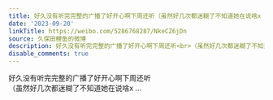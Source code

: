 ```yaml
---
title: 好久没有听完完整的广播了好开心啊下周还听（虽然好几次都迷糊了不知道她在说啥x
date: '2023-09-20'
linkTitle: https://weibo.com/5286768287/NkeCZ6jDn
source: 久保田鲤鱼的微博
description: 好久没有听完完整的广播了好开心啊下周还听<br>（虽然好几次都迷糊了不知道她在说啥x  ...
disable_comments: true
---
```

好久没有听完完整的广播了好开心啊下周还听<br>（虽然好几次都迷糊了不知道她在说啥x  ...